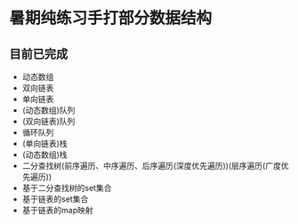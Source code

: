 # 暑期纯练习手打部分数据结构

## 目前已完成
* 动态数组
* 双向链表
* 单向链表
* (动态数组)队列
* (双向链表)队列
* 循环队列
* (单向链表)栈
* (动态数组)栈
* 二分查找树(前序遍历、中序遍历、后序遍历(深度优先遍历))(层序遍历(广度优先遍历))
* 基于二分查找树的set集合
* 基于链表的set集合
* 基于链表的map映射
